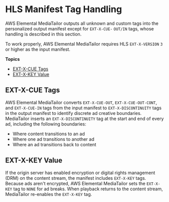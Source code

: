 # HLS Manifest Tag Handling<a name="manifest-hls-tags"></a>

AWS Elemental MediaTailor outputs all unknown and custom tags into the personalized output manifest except for `EXT-X-CUE-` `OUT/IN` tags, whose handling is described in this section\. 

To work properly, AWS Elemental MediaTailor requires HLS `EXT-X-VERSION` `3` or higher as the input manifest\.

**Topics**
+ [EXT\-X\-CUE Tags](#ext-x-cue-tags)
+ [EXT\-X\-KEY Value](#ext-x-key-value)

## EXT\-X\-CUE Tags<a name="ext-x-cue-tags"></a>

AWS Elemental MediaTailor converts `EXT-X-CUE-OUT`, `EXT-X-CUE-OUT-CONT`, and `EXT-X-CUE-IN` tags from the input manifest to `EXT-X-DISCONTINUITY` tags in the output manifest to identify discrete ad creative boundaries\. MediaTailor inserts an `EXT-X-DISCONTINUITY` tag at the start and end of every ad, including the following boundaries:
+ Where content transitions to an ad
+ Where one ad transitions to another ad
+ Where an ad transitions back to content

## EXT\-X\-KEY Value<a name="ext-x-key-value"></a>

If the origin server has enabled encryption or digital rights management \(DRM\) on the content stream, the manifest includes `EXT-X-KEY` tags\. Because ads aren't encrypted, AWS Elemental MediaTailor sets the `EXT-X-KEY` tag to `NONE` for ad breaks\. When playback returns to the content stream, MediaTailor re\-enables the `EXT-X-KEY` tag\.